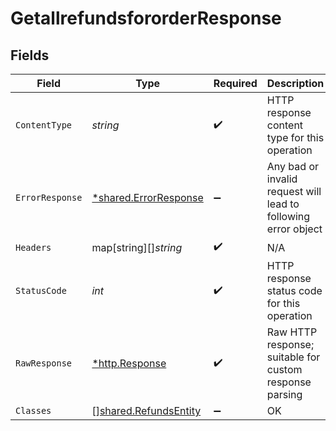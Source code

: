 # GetallrefundsfororderResponse


## Fields

| Field                                                                                                        | Type                                                                                                         | Required                                                                                                     | Description                                                                                                  | Example                                                                                                      |
| ------------------------------------------------------------------------------------------------------------ | ------------------------------------------------------------------------------------------------------------ | ------------------------------------------------------------------------------------------------------------ | ------------------------------------------------------------------------------------------------------------ | ------------------------------------------------------------------------------------------------------------ |
| `ContentType`                                                                                                | *string*                                                                                                     | :heavy_check_mark:                                                                                           | HTTP response content type for this operation                                                                |                                                                                                              |
| `ErrorResponse`                                                                                              | [*shared.ErrorResponse](../../../pkg/models/shared/errorresponse.md)                                         | :heavy_minus_sign:                                                                                           | Any bad or invalid request will lead to following error object                                               | {"message":"bad URL, please check API documentation","code":"request_failed","type":"invalid_request_error"} |
| `Headers`                                                                                                    | map[string][]*string*                                                                                        | :heavy_check_mark:                                                                                           | N/A                                                                                                          |                                                                                                              |
| `StatusCode`                                                                                                 | *int*                                                                                                        | :heavy_check_mark:                                                                                           | HTTP response status code for this operation                                                                 |                                                                                                              |
| `RawResponse`                                                                                                | [*http.Response](https://pkg.go.dev/net/http#Response)                                                       | :heavy_check_mark:                                                                                           | Raw HTTP response; suitable for custom response parsing                                                      |                                                                                                              |
| `Classes`                                                                                                    | [][shared.RefundsEntity](../../../pkg/models/shared/refundsentity.md)                                        | :heavy_minus_sign:                                                                                           | OK                                                                                                           |                                                                                                              |